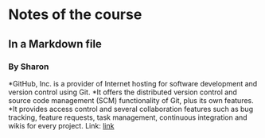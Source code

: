 # Notes of the course

## In a Markdown file

### By Sharon

*GitHub, Inc. is a provider of Internet hosting for software development and version control using Git.
*It offers the distributed version control and source code management (SCM) functionality of Git, plus its own features.
*It provides access control and several collaboration features such as bug tracking, feature requests, task management, continuous integration and wikis for every project.
Link: [link](https://en.wikipedia.org/wiki/GitHub)

